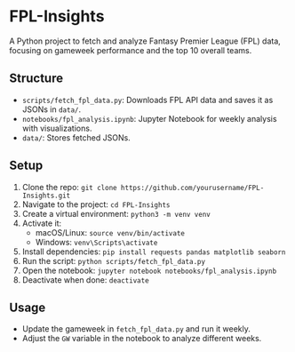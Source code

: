 # FPL-Insights

A Python project to fetch and analyze Fantasy Premier League (FPL) data, focusing on gameweek performance and the top 10 overall teams.

## Structure
- `scripts/fetch_fpl_data.py`: Downloads FPL API data and saves it as JSONs in `data/`.
- `notebooks/fpl_analysis.ipynb`: Jupyter Notebook for weekly analysis with visualizations.
- `data/`: Stores fetched JSONs.

## Setup
1. Clone the repo: `git clone https://github.com/yourusername/FPL-Insights.git`
2. Navigate to the project: `cd FPL-Insights`
3. Create a virtual environment: `python3 -m venv venv`
4. Activate it:
   - macOS/Linux: `source venv/bin/activate`
   - Windows: `venv\Scripts\activate`
5. Install dependencies: `pip install requests pandas matplotlib seaborn`
6. Run the script: `python scripts/fetch_fpl_data.py`
7. Open the notebook: `jupyter notebook notebooks/fpl_analysis.ipynb`
8. Deactivate when done: `deactivate`

## Usage
- Update the gameweek in `fetch_fpl_data.py` and run it weekly.
- Adjust the `GW` variable in the notebook to analyze different weeks.
